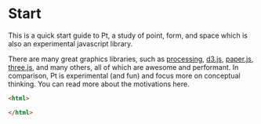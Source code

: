 # Start

This is a quick start guide to Pt, a study of point, form, and space which is also an experimental
javascript library.

There are many great graphics libraries, such as [processing](http://processing.org), [d3.js](http://d3js.org),
[paper.js](http://paperjs.org), [three.js](http://threejs.org), and many others,
all of which are awesome and performant. In comparison, Pt is experimental (and fun) and focus more on
conceptual thinking. You can read more about the motivations here.

```html
<html>

</html>
```